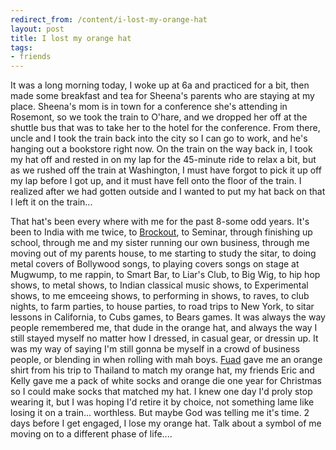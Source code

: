 ```yaml
---
redirect_from: /content/i-lost-my-orange-hat
layout: post
title: I lost my orange hat
tags:
- friends
---
```

It was a long morning today, I woke up at 6a and practiced for a bit, then made some breakfast and tea for Sheena's parents who are staying at my place. Sheena's mom is in town for a conference she's attending in Rosemont, so we took the train to O'hare, and we dropped her off at the shuttle bus that was to take her to the hotel for the conference. From there, uncle and I took the train back into the city so I can go to work, and he's hanging out a bookstore right now. On the train on the way back in, I took my hat off and rested in on my lap for the 45-minute ride to relax a bit, but as we rushed off the train at Washington, I must have forgot to pick it up off my lap before I got up, and it must have fell onto the floor of the train. I realized after we had gotten outside and I wanted to put my hat back on that I left it on the train...

That hat's been every where with me for the past 8-some odd years. It's been to India with me twice, to [Brockout](https://www.mixcloud.com/discover/brockout-sessions-liars-club/), to Seminar, through finishing up school, through me and my sister running our own business, through me moving out of my parents house, to me starting to study the sitar, to doing metal covers of Bollywood songs, to playing covers songs on stage at Mugwump, to me rappin, to Smart Bar, to Liar's Club, to Big Wig, to hip hop shows, to metal shows, to Indian classical music shows, to Experimental shows, to me emceeing shows, to performing in shows, to raves, to club nights, to farm parties, to house parties, to road trips to New York, to sitar lessons in California, to Cubs games, to Bears games. It was always the way people remembered me, that dude in the orange hat, and always the way I still stayed myself no matter how I dressed, in casual gear, or dressin up. It was my way of saying I'm still gonna be myself in a crowd of business people, or blending in when rolling with mah boys. [Fuad](http://www.fuism.com) gave me an orange shirt from his trip to Thailand to match my orange hat, my friends Eric and Kelly gave me a pack of white socks and orange die one year for Christmas so I could make socks that matched my hat. I knew one day I'd proly stop wearing it, but I was hoping I'd retire it by choice, not something lame like losing it on a train... worthless. But maybe God was telling me it's time. 2 days before I get engaged, I lose my orange hat. Talk about a symbol of me moving on to a different phase of life....

